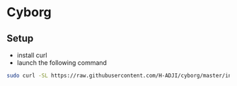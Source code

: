 # Cyborg

## Setup

- install curl
- launch the following command

```bash
sudo curl -SL https://raw.githubusercontent.com/H-ADJI/cyborg/master/install.sh | sh
```
